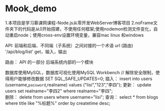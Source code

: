 # Mook_demo
1.本项目是学习慕课网课程-Node.js从零开发WebServer博客项目
2.noFrame文件夹下的代码是从0开始搭建，不使用任何框架;使用nodemon检测文件变化，自动重启node；使用cross-env设置环境变量，兼容mac linux 和windows


API: 
前端和后端、不同端（子系统）之间对接的一个术语
url (路由) '/api/blog/list' get，输入，输出

路由：
API 的一部分
后端系统内部的一个模块



数据库使用MySQL，数据库可视化使用MySQL Workbench
// 解除安全限制，使得用户能够修改数据
SET SQL_SAFE_UPDATES=0;
插入： insert into users (username,`password`,realname) values ("lisi","123","李四");
更新： update users set realname="李四2" where realname="李四";  
删除： delete from users where username="lisi";
查询： select * from blogs where title like "%标题%" order by createtime desc;


